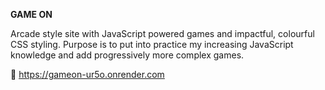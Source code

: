 **GAME ON**

Arcade style site with JavaScript powered games and impactful, colourful CSS styling. Purpose is to put into practice my increasing JavaScript knowledge and add progressively more complex games. 

:round_pushpin: https://gameon-ur5o.onrender.com
